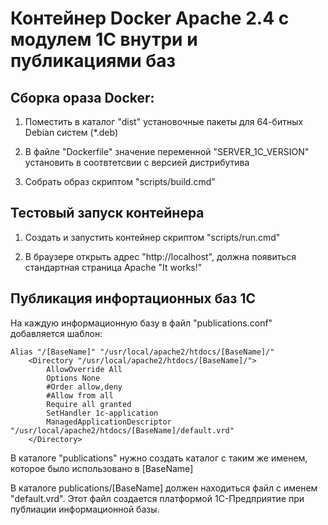 # Контейнер Docker Apache 2.4 с модулем 1С внутри и публикациями баз

## Сборка ораза Docker:

1. Поместить в каталог "dist" установочные пакеты для 64-битных Debian систем (*.deb)

2. В файле "Dockerfile" значение переменной "SERVER_1C_VERSION" установить в соотвтетсвии с версией дистрибутива

3. Собрать образ скриптом "scripts/build.cmd"

## Тестовый запуск контейнера

1. Создать  и запустить контейнер скриптом "scripts/run.cmd"

2. В браузере открыть адрес "http://localhost", должна появиться стандартная страница Apache "It works!"

## Публикация инфортационных баз 1С

На каждую информационную базу в файл "publications.conf" добавляется шаблон:

    Alias "/[BaseName]" "/usr/local/apache2/htdocs/[BaseName]/"
        <Directory "/usr/local/apache2/htdocs/[BaseName]/">
            AllowOverride All
            Options None
            #Order allow,deny
            #Allow from all
            Require all granted
            SetHandler 1c-application
            ManagedApplicationDescriptor "/usr/local/apache2/htdocs/[BaseName]/default.vrd"
        </Directory>
        
В каталоге "publications" нужно создать каталог с таким же именем, которое было использовано в [BaseName]

В каталоге publications/[BaseName] должен находиться файл с именем  "default.vrd". Этот файл создается платформой 1С-Предприятие при публиации информационной базы.
